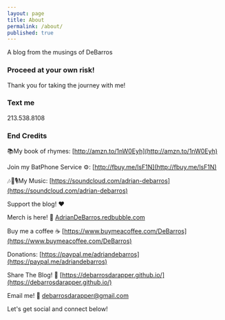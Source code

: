 ```yaml
---
layout: page
title: About
permalink: /about/
published: true
---
```


A blog from the musings of DeBarros

### Proceed at your own risk!

Thank you for taking the journey with me!

### Text me

213.538.8108

### End Credits

📚My book of rhymes:  [http://amzn.to/1nW0Eyh](http://amzn.to/1nW0Eyh)

Join my BatPhone Service ⚙️: [http://fbuy.me/lsF1N](http://fbuy.me/lsF1N)

🎶🎵🎙My Music:  [https://soundcloud.com/adrian-debarros](https://soundcloud.com/adrian-debarros)

Support the blog! ❤️

Merch is here! 👕 [AdrianDeBarros.redbubble.com](https://www.redbubble.com/people/AdrianDeBarros/shop)

Buy me a coffee ☕ [https://www.buymeacoffee.com/DeBarros](https://www.buymeacoffee.com/DeBarros)

Donations: [https://paypal.me/adriandebarros](https://paypal.me/adriandebarros)

Share The Blog! 📡 [https://debarrosdarapper.github.io/](https://debarrosdarapper.github.io/)

Email me! 📧 [debarrosdarapper@gmail.com](debarrosdarapper@gmail.com)

Let's get social and connect below!


